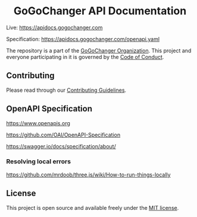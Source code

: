 <h1 align="center">GoGoChanger API Documentation</h1>

Live: https://apidocs.gogochanger.com

Specification: https://apidocs.gogochanger.com/openapi.yaml

The repository is a part of the [GoGoChanger Organization](https://github.com/gogochanger-com). This project and everyone participating in it is governed by the [Code of Conduct](CODE_OF_CONDUCT.md).

## Contributing

Please read through our [Contributing Guidelines](CONTRIBUTING.md).

## OpenAPI Specification

https://www.openapis.org

https://github.com/OAI/OpenAPI-Specification

https://swagger.io/docs/specification/about/

### Resolving local errors

https://github.com/mrdoob/three.js/wiki/How-to-run-things-locally

## License

This project is open source and available freely under the [MIT license](LICENSE.md).
